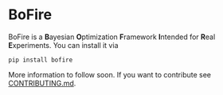 # BoFire
BoFire is a **B**ayesian **O**ptimization **F**ramework **I**ntended for **R**eal **E**xperiments. You can install it via

```
pip install bofire
```

More information to follow soon. If you want to contribute see [CONTRIBUTING.md](https://github.com/experimental-design/bofire/blob/main/CONTRIBUTING.md).
  